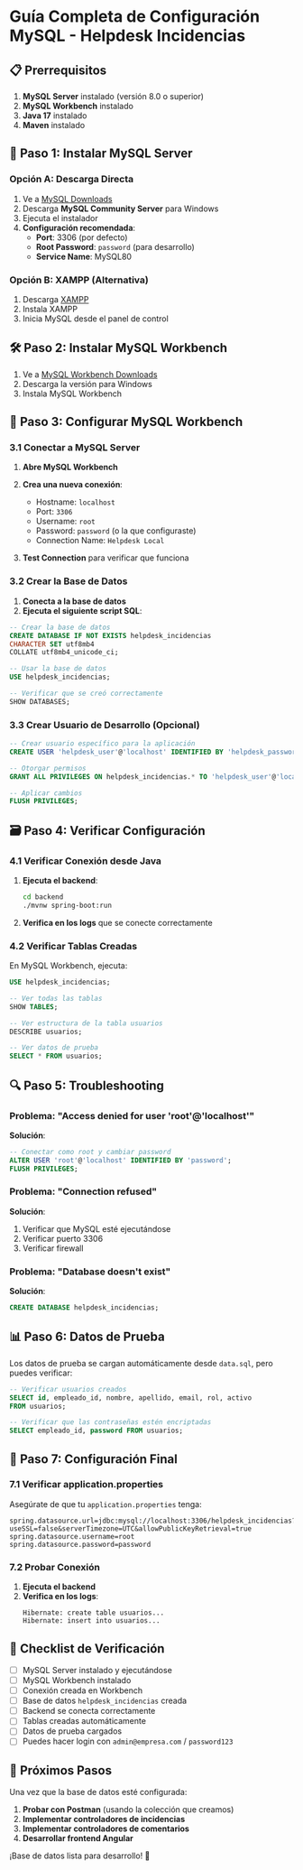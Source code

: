 # Guía Completa de Configuración MySQL - Helpdesk Incidencias

## 📋 Prerrequisitos

1. **MySQL Server** instalado (versión 8.0 o superior)
2. **MySQL Workbench** instalado
3. **Java 17** instalado
4. **Maven** instalado

## 🚀 Paso 1: Instalar MySQL Server

### Opción A: Descarga Directa
1. Ve a [MySQL Downloads](https://dev.mysql.com/downloads/mysql/)
2. Descarga **MySQL Community Server** para Windows
3. Ejecuta el instalador
4. **Configuración recomendada**:
   - **Port**: 3306 (por defecto)
   - **Root Password**: `password` (para desarrollo)
   - **Service Name**: MySQL80

### Opción B: XAMPP (Alternativa)
1. Descarga [XAMPP](https://www.apachefriends.org/)
2. Instala XAMPP
3. Inicia MySQL desde el panel de control

## 🛠️ Paso 2: Instalar MySQL Workbench

1. Ve a [MySQL Workbench Downloads](https://dev.mysql.com/downloads/workbench/)
2. Descarga la versión para Windows
3. Instala MySQL Workbench

## 🔧 Paso 3: Configurar MySQL Workbench

### 3.1 Conectar a MySQL Server

1. **Abre MySQL Workbench**
2. **Crea una nueva conexión**:
   - Hostname: `localhost`
   - Port: `3306`
   - Username: `root`
   - Password: `password` (o la que configuraste)
   - Connection Name: `Helpdesk Local`

3. **Test Connection** para verificar que funciona

### 3.2 Crear la Base de Datos

1. **Conecta a la base de datos**
2. **Ejecuta el siguiente script SQL**:

```sql
-- Crear la base de datos
CREATE DATABASE IF NOT EXISTS helpdesk_incidencias
CHARACTER SET utf8mb4
COLLATE utf8mb4_unicode_ci;

-- Usar la base de datos
USE helpdesk_incidencias;

-- Verificar que se creó correctamente
SHOW DATABASES;
```

### 3.3 Crear Usuario de Desarrollo (Opcional)

```sql
-- Crear usuario específico para la aplicación
CREATE USER 'helpdesk_user'@'localhost' IDENTIFIED BY 'helpdesk_password';

-- Otorgar permisos
GRANT ALL PRIVILEGES ON helpdesk_incidencias.* TO 'helpdesk_user'@'localhost';

-- Aplicar cambios
FLUSH PRIVILEGES;
```

## 🗃️ Paso 4: Verificar Configuración

### 4.1 Verificar Conexión desde Java

1. **Ejecuta el backend**:
   ```bash
   cd backend
   ./mvnw spring-boot:run
   ```

2. **Verifica en los logs** que se conecte correctamente

### 4.2 Verificar Tablas Creadas

En MySQL Workbench, ejecuta:

```sql
USE helpdesk_incidencias;

-- Ver todas las tablas
SHOW TABLES;

-- Ver estructura de la tabla usuarios
DESCRIBE usuarios;

-- Ver datos de prueba
SELECT * FROM usuarios;
```

## 🔍 Paso 5: Troubleshooting

### Problema: "Access denied for user 'root'@'localhost'"
**Solución**:
```sql
-- Conectar como root y cambiar password
ALTER USER 'root'@'localhost' IDENTIFIED BY 'password';
FLUSH PRIVILEGES;
```

### Problema: "Connection refused"
**Solución**:
1. Verificar que MySQL esté ejecutándose
2. Verificar puerto 3306
3. Verificar firewall

### Problema: "Database doesn't exist"
**Solución**:
```sql
CREATE DATABASE helpdesk_incidencias;
```

## 📊 Paso 6: Datos de Prueba

Los datos de prueba se cargan automáticamente desde `data.sql`, pero puedes verificar:

```sql
-- Verificar usuarios creados
SELECT id, empleado_id, nombre, apellido, email, rol, activo 
FROM usuarios;

-- Verificar que las contraseñas estén encriptadas
SELECT empleado_id, password FROM usuarios;
```

## 🎯 Paso 7: Configuración Final

### 7.1 Verificar application.properties

Asegúrate de que tu `application.properties` tenga:

```properties
spring.datasource.url=jdbc:mysql://localhost:3306/helpdesk_incidencias?useSSL=false&serverTimezone=UTC&allowPublicKeyRetrieval=true
spring.datasource.username=root
spring.datasource.password=password
```

### 7.2 Probar Conexión

1. **Ejecuta el backend**
2. **Verifica en los logs**:
   ```
   Hibernate: create table usuarios...
   Hibernate: insert into usuarios...
   ```

## 📝 Checklist de Verificación

- [ ] MySQL Server instalado y ejecutándose
- [ ] MySQL Workbench instalado
- [ ] Conexión creada en Workbench
- [ ] Base de datos `helpdesk_incidencias` creada
- [ ] Backend se conecta correctamente
- [ ] Tablas creadas automáticamente
- [ ] Datos de prueba cargados
- [ ] Puedes hacer login con `admin@empresa.com` / `password123`

## 🚀 Próximos Pasos

Una vez que la base de datos esté configurada:

1. **Probar con Postman** (usando la colección que creamos)
2. **Implementar controladores de incidencias**
3. **Implementar controladores de comentarios**
4. **Desarrollar frontend Angular**

¡Base de datos lista para desarrollo! 🎉 